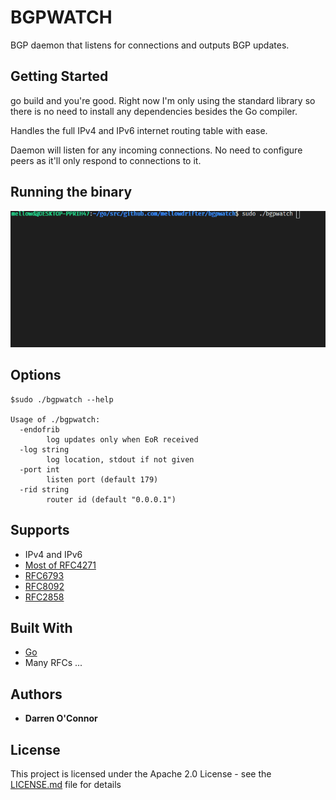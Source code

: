 # BGPWATCH

BGP daemon that listens for connections and outputs BGP updates.

## Getting Started

go build and you're good. Right now I'm only using the standard library so there is no need to install any dependencies besides the Go compiler.

Handles the full IPv4 and IPv6 internet routing table with ease.

Daemon will listen for any incoming connections. No need to configure peers as it'll only respond to connections to it.

## Running the binary

![Running bgpwatch](img/ipv4.gif)

## Options

```
$sudo ./bgpwatch --help

Usage of ./bgpwatch:
  -endofrib
        log updates only when EoR received
  -log string
        log location, stdout if not given
  -port int
        listen port (default 179)
  -rid string
        router id (default "0.0.0.1")
```

## Supports

- IPv4 and IPv6
- [Most of RFC4271](https://tools.ietf.org/html/rfc4271)
- [RFC6793](https://tools.ietf.org/html/rfc6793)
- [RFC8092](https://tools.ietf.org/html/rfc8092)
- [RFC2858](https://tools.ietf.org/html/rfc2858)

## Built With

- [Go](https://golang.org/)
- Many RFCs ...

## Authors

- **Darren O'Connor**

## License

This project is licensed under the Apache 2.0 License - see the [LICENSE.md](LICENSE.md) file for details
